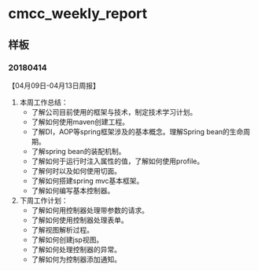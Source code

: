 # cmcc_weekly_report

## 样板
### 20180414
【04月09日-04月13日周报】
1. 本周工作总结：
    - 了解公司目前使用的框架与技术，制定技术学习计划。
    - 了解如何使用maven创建工程。
    - 了解DI，AOP等spring框架涉及的基本概念。理解Spring bean的生命周期。
    - 了解spring bean的装配机制。
    - 了解如何于运行时注入属性的值，了解如何使用profile。
    - 了解何时以及如何使用切面。
    - 了解如何搭建spring mvc基本框架。
    - 了解如何编写基本控制器。
2. 下周工作计划：
    - 了解如何用控制器处理带参数的请求。
    - 了解如何使用控制器处理表单。
    - 了解视图解析过程。
    - 了解如何创建jsp视图。
    - 了解如何处理控制器的异常。
    - 了解如何为控制器添加通知。

